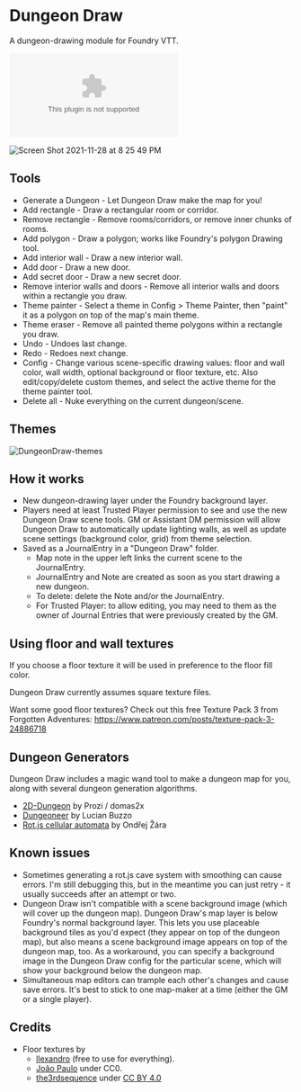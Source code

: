 # Dungeon Draw

A dungeon-drawing module for Foundry VTT.

![Latest Release Download Count](https://img.shields.io/github/downloads/mcglincy/dungeondraw-foundry-vtt/latest/module.zip)

![Screen Shot 2021-11-28 at 8 25 49 PM](https://user-images.githubusercontent.com/189172/143799176-d798823d-a990-4ff9-b660-763dbfd0082a.png)

## Tools

- Generate a Dungeon - Let Dungeon Draw make the map for you!
- Add rectangle - Draw a rectangular room or corridor.
- Remove rectangle - Remove rooms/corridors, or remove inner chunks of rooms.
- Add polygon - Draw a polygon; works like Foundry's polygon Drawing tool.
- Add interior wall - Draw a new interior wall.
- Add door - Draw a new door.
- Add secret door - Draw a new secret door.
- Remove interior walls and doors - Remove all interior walls and doors within a rectangle you draw.
- Theme painter - Select a theme in Config > Theme Painter, then "paint" it as a polygon on top of the map's main theme.
- Theme eraser - Remove all painted theme polygons within a rectangle you draw.
- Undo - Undoes last change.
- Redo - Redoes next change.
- Config - Change various scene-specific drawing values: floor and wall color, wall width, optional background or floor texture, etc. Also edit/copy/delete custom themes, and select the active theme for the theme painter tool.
- Delete all - Nuke everything on the current dungeon/scene.

## Themes

![DungeonDraw-themes](https://user-images.githubusercontent.com/189172/142654535-cd797a63-c2b3-4c7a-8613-fa6b49baca33.jpg)

## How it works

- New dungeon-drawing layer under the Foundry background layer.
- Players need at least Trusted Player permission to see and use the new Dungeon Draw scene tools. GM or Assistant DM permission will allow Dungeon Draw to automatically update lighting walls, as well as update scene settings (background color, grid) from theme selection.
- Saved as a JournalEntry in a "Dungeon Draw" folder.
  - Map note in the upper left links the current scene to the JournalEntry.
  - JournalEntry and Note are created as soon as you start drawing a new dungeon.
  - To delete: delete the Note and/or the JournalEntry.
  - For Trusted Player: to allow editing, you may need to them as the owner of Journal Entries that were previously created by the GM.

## Using floor and wall textures

If you choose a floor texture it will be used in preference to the floor fill color.

Dungeon Draw currently assumes square texture files.

Want some good floor textures? Check out this free Texture Pack 3 from Forgotten Adventures: https://www.patreon.com/posts/texture-pack-3-24886718

## Dungeon Generators

Dungeon Draw includes a magic wand tool to make a dungeon map for you, along with several dungeon generation algorithms.

- [2D-Dungeon](https://github.com/Prozi/dungeon-generator) by Prozi / domas2x
- [Dungeoneer](https://github.com/LucianBuzzo/dungeoneer) by Lucian Buzzo
- [Rot.js cellular automata](https://github.com/ondras/rot.js) by Ondřej Žára

## Known issues

- Sometimes generating a rot.js cave system with smoothing can cause errors. I'm still debugging this, but in the meantime you can just retry - it usually succeeds after an attempt or two.
- Dungeon Draw isn't compatible with a scene background image (which will cover up the dungeon map). Dungeon Draw's map layer is below Foundry's normal background layer. This lets you use placeable background tiles as you'd expect (they appear on top of the dungeon map), but also means a scene background image appears on top of the dungeon map, too. As a workaround, you can specify a background image in the Dungeon Draw config for the particular scene, which will show your background below the dungeon map.
- Simultaneous map editors can trample each other's changes and cause save errors. It's best to stick to one map-maker at a time (either the GM or a single player).

## Credits

- Floor textures by
  - [llexandro](https://www.deviantart.com/llexandro/gallery/54632558/sci-fi-textures) (free to use for everything).
  - [João Paulo](https://3dtextures.me/about/) under CC0.
  - [the3rdsequence](https://www.the3rdsequence.com/texturedb/) under [CC BY 4.0](https://creativecommons.org/licenses/by/4.0/)
